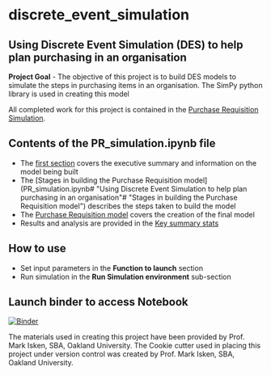 # discrete_event_simulation

## Using Discrete Event Simulation (DES) to help plan purchasing in an organisation 
**Project Goal** - The objective of this project is to build DES models to simulate the steps in purchasing items in an organisation. The SimPy python library is used in creating this model

All completed work for this project is contained in the [Purchase Requisition Simulation](PR_simulation.ipynb).

Contents of the PR_simulation.ipynb file
-------------------------------------------

* The [first section](PR_simulation.ipynb# "Using Discrete Event Simulation to help plan purchasing in an organisation") covers the executive summary and information on the model being built
* The [Stages in building the Purchase Requisition model](PR_simulation.ipynb# "Using Discrete Event Simulation to help plan purchasing in an organisation"# "Stages in building the Purchase Requisition model") describes the steps taken to build the model
* The [Purchase Requisition model](PR_simulation.ipynb# "The Purchase Requisition model") covers the creation of the final model
* Results and analysis are provided in the [Key summary stats](PR_simulation.ipynb# "Key summary stats")

How to use
-----------
* Set input parameters in the **Function to launch** section 
* Run simulation in the **Run Simulation environment** sub-section

Launch binder to access Notebook
------------------------------------
[![Binder](https://mybinder.org/badge_logo.svg)](https://mybinder.org/v2/gh/OsarodionOdion/DES_model/HEAD)

The materials used in creating this project have been provided by Prof. Mark Isken, SBA, Oakland University.
The Cookie cutter used in placing this project under version control was created by Prof. Mark Isken, SBA, Oakland University.
